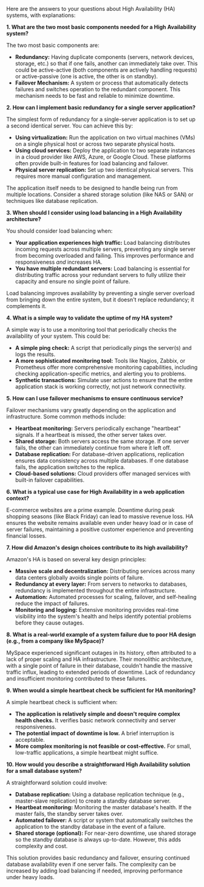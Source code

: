 Here are the answers to your questions about High Availability (HA) systems, with explanations:

**1. What are the two most basic components needed for a High Availability system?**

The two most basic components are:

* **Redundancy:**  Having duplicate components (servers, network devices, storage, etc.) so that if one fails, another can immediately take over. This could be active-active (both components are actively handling requests) or active-passive (one is active, the other is on standby).
* **Failover Mechanism:** A system or process that automatically detects failures and switches operation to the redundant component. This mechanism needs to be fast and reliable to minimize downtime.

**2. How can I implement basic redundancy for a single server application?**

The simplest form of redundancy for a single-server application is to set up a second identical server.  You can achieve this by:

* **Using virtualization:** Run the application on two virtual machines (VMs) on a single physical host or across two separate physical hosts.
* **Using cloud services:** Deploy the application to two separate instances in a cloud provider like AWS, Azure, or Google Cloud.  These platforms often provide built-in features for load balancing and failover.
* **Physical server replication:**  Set up two identical physical servers.  This requires more manual configuration and management.

The application itself needs to be designed to handle being run from multiple locations.  Consider a shared storage solution (like NAS or SAN) or techniques like database replication.

**3. When should I consider using load balancing in a High Availability architecture?**

You should consider load balancing when:

* **Your application experiences high traffic:**  Load balancing distributes incoming requests across multiple servers, preventing any single server from becoming overloaded and failing. This improves performance and responsiveness *and* increases HA.
* **You have multiple redundant servers:** Load balancing is essential for distributing traffic across your redundant servers to fully utilize their capacity and ensure no single point of failure.

Load balancing improves availability by preventing a single server overload from bringing down the entire system, but it doesn't replace redundancy; it complements it.

**4. What is a simple way to validate the uptime of my HA system?**

A simple way is to use a monitoring tool that periodically checks the availability of your system. This could be:

* **A simple ping check:**  A script that periodically pings the server(s) and logs the results.
* **A more sophisticated monitoring tool:** Tools like Nagios, Zabbix, or Prometheus offer more comprehensive monitoring capabilities, including checking application-specific metrics, and alerting you to problems.
* **Synthetic transactions:**  Simulate user actions to ensure that the entire application stack is working correctly, not just network connectivity.

**5. How can I use failover mechanisms to ensure continuous service?**

Failover mechanisms vary greatly depending on the application and infrastructure. Some common methods include:

* **Heartbeat monitoring:** Servers periodically exchange "heartbeat" signals. If a heartbeat is missed, the other server takes over.
* **Shared storage:** Both servers access the same storage. If one server fails, the other can immediately continue from where it left off.
* **Database replication:** For database-driven applications, replication ensures data consistency across multiple databases. If one database fails, the application switches to the replica.
* **Cloud-based solutions:** Cloud providers offer managed services with built-in failover capabilities.

**6. What is a typical use case for High Availability in a web application context?**

E-commerce websites are a prime example.  Downtime during peak shopping seasons (like Black Friday) can lead to massive revenue loss.  HA ensures the website remains available even under heavy load or in case of server failures, maintaining a positive customer experience and preventing financial losses.

**7. How did Amazon's design choices contribute to its high availability?**

Amazon's HA is based on several key design principles:

* **Massive scale and decentralization:** Distributing services across many data centers globally avoids single points of failure.
* **Redundancy at every layer:**  From servers to networks to databases, redundancy is implemented throughout the entire infrastructure.
* **Automation:** Automated processes for scaling, failover, and self-healing reduce the impact of failures.
* **Monitoring and logging:** Extensive monitoring provides real-time visibility into the system's health and helps identify potential problems before they cause outages.


**8. What is a real-world example of a system failure due to poor HA design (e.g., from a company like MySpace)?**

MySpace experienced significant outages in its history, often attributed to a lack of proper scaling and HA infrastructure.  Their monolithic architecture, with a single point of failure in their database, couldn't handle the massive traffic influx, leading to extended periods of downtime.  Lack of redundancy and insufficient monitoring contributed to these failures.


**9. When would a simple heartbeat check be sufficient for HA monitoring?**

A simple heartbeat check is sufficient when:

* **The application is relatively simple and doesn't require complex health checks.**  It verifies basic network connectivity and server responsiveness.
* **The potential impact of downtime is low.**  A brief interruption is acceptable.
* **More complex monitoring is not feasible or cost-effective.**  For small, low-traffic applications, a simple heartbeat might suffice.


**10. How would you describe a straightforward High Availability solution for a small database system?**

A straightforward solution could involve:

* **Database replication:**  Using a database replication technique (e.g., master-slave replication) to create a standby database server.
* **Heartbeat monitoring:**  Monitoring the master database's health. If the master fails, the standby server takes over.
* **Automated failover:**  A script or system that automatically switches the application to the standby database in the event of a failure.
* **Shared storage (optional):**  For near-zero downtime, use shared storage so the standby database is always up-to-date.  However, this adds complexity and cost.


This solution provides basic redundancy and failover, ensuring continued database availability even if one server fails.  The complexity can be increased by adding load balancing if needed, improving performance under heavy loads.

